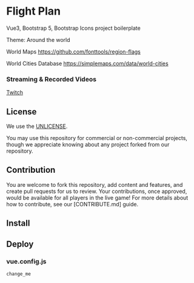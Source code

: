 # Flight Plan
Vue3, Bootstrap 5, Bootstrap Icons project boilerplate

Theme: Around the world


World Maps
https://github.com/fonttools/region-flags

World Cities Database
https://simplemaps.com/data/world-cities


### Streaming & Recorded Videos

[Twitch](https://www.twitch.tv/nickbreslin)

## License

We use the [UNLICENSE](https://unlicense.org/).

You may use this repository for commercial or non-commercial projects, though we appreciate knowing about any project forked from our repository.

## Contribution

You are welcome to fork this repository, add content and features, and create pull requests for us to review. Your contributions, once approved, would be available for all players in the live game! For more details about how to contribute, see our [CONTRIBUTE.md] guide.


## Install

## Deploy

### vue.config.js

`change_me`
